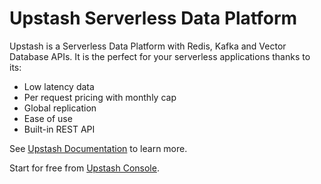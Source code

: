 # Upstash Serverless Data Platform

Upstash is a Serverless Data Platform with Redis, Kafka and Vector Database APIs. It is the perfect for your serverless applications thanks to its:

- Low latency data
- Per request pricing with monthly cap
- Global replication
- Ease of use
- Built-in REST API

See [Upstash Documentation](https://docs.upstash.com) to learn more.

Start for free from [Upstash Console](https://console.upstash.com).
